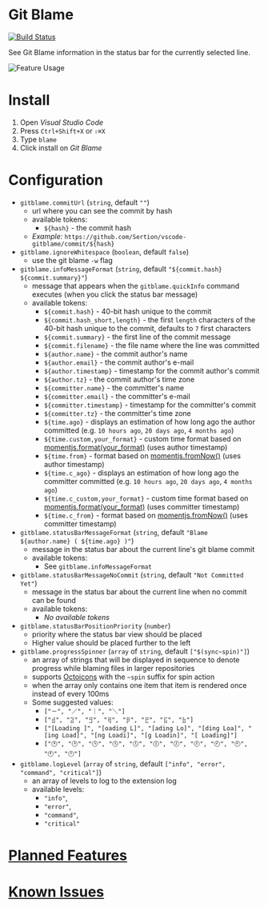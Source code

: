 # Git Blame

[![Build Status](https://travis-ci.org/Sertion/vscode-gitblame.svg?branch=master)](https://travis-ci.org/Sertion/vscode-gitblame)

See Git Blame information in the status bar for the currently selected line.

![Feature Usage](https://github.com/Sertion/vscode-gitblame/raw/master/images/GitBlamePreview.gif)

# Install

1. Open _Visual Studio Code_
1. Press `Ctrl+Shift+X` or `⇧⌘X`
1. Type `blame`
1. Click install on _Git Blame_

# Configuration

- `gitblame.commitUrl` (`string`, default `""`)
  - url where you can see the commit by hash
  - available tokens:
    - `${hash}` - the commit hash
  - _Example:_ `https://github.com/Sertion/vscode-gitblame/commit/${hash}`
- `gitblame.ignoreWhitespace` (`boolean`, default `false`)
  - use the git blame `-w` flag
- `gitblame.infoMessageFormat` (`string`, default `"${commit.hash} ${commit.summary}"`)
  - message that appears when the `gitblame.quickInfo` command executes (when you click the status bar message)
  - available tokens:
    - `${commit.hash}` - 40-bit hash unique to the commit
    - `${commit.hash_short,length}` - the first `length` characters of the 40-bit hash unique to the commit, defaults to `7` first characters
    - `${commit.summary}` - the first line of the commit message
    - `${commit.filename}` - the file name where the line was committed
    - `${author.name}` - the commit author's name
    - `${author.email}` - the commit author's e-mail
    - `${author.timestamp}` - timestamp for the commit author's commit
    - `${author.tz}` - the commit author's time zone
    - `${committer.name}` - the committer's name
    - `${committer.email}` - the committer's e-mail
    - `${committer.timestamp}` - timestamp for the committer's commit
    - `${committer.tz}` - the committer's time zone
    - `${time.ago}` - displays an estimation of how long ago the author committed (e.g. `10 hours ago`, `20 days ago`, `4 months ago`)
    - `${time.custom,your_format}` - custom time format based on [momentjs.format(your_format)](https://momentjs.com/docs/#/displaying/format/) (uses author timestamp)
    - `${time.from}` - format based on [momentjs.fromNow()](https://momentjs.com/docs/#/displaying/fromnow/) (uses author timestamp)
    - `${time.c_ago}` - displays an estimation of how long ago the committer committed (e.g. `10 hours ago`, `20 days ago`, `4 months ago`)
    - `${time.c_custom,your_format}` - custom time format based on [momentjs.format(your_format)](https://momentjs.com/docs/#/displaying/format/) (uses committer timestamp)
    - `${time.c_from}` - format based on [momentjs.fromNow()](https://momentjs.com/docs/#/displaying/fromnow/) (uses committer timestamp)
- `gitblame.statusBarMessageFormat` (`string`, default `"Blame ${author.name} ( ${time.ago} )"`)
  - message in the status bar about the current line's git blame commit
  - available tokens:
    - See `gitblame.infoMessageFormat`
- `gitblame.statusBarMessageNoCommit` (`string`, default `"Not Committed Yet"`)
  - message in the status bar about the current line when no commit can be found
  - available tokens:
    - _No available tokens_
- `gitblame.statusBarPositionPriority` (`number`)
  - priority where the status bar view should be placed
  - Higher value should be placed further to the left
- `gitblame.progressSpinner` (`array` of `string`, default `["$(sync~spin)"]`)
  - an array of strings that will be displayed in sequence to denote progress while blaming files in larger repositories
  - supports [Octoicons](https://octicons.github.com/) with the `~spin` suffix for spin action
  - when the array only contains one item that item is rendered once instead of every 100ms
  - Some suggested values:
    - `["－", "／", "｜", "＼"]`
    - `["⣾", "⣽", "⣻", "⢿", "⡿", "⣟", "⣯", "⣷"]`
    - `["[Loading ]", "[oading L]", "[ading Lo]", "[ding Loa]", "[ing Load]", "[ng Loadi]", "[g Loadin]", "[ Loading]"]`
    - `["🕐", "🕑", "🕒", "🕓", "🕔", "🕕", "🕖", "🕗", "🕘", "🕙", "🕚", "🕛"]`
- `gitblame.logLevel` (`array` of `string`, default `["info", "error", "command", "critical"]`)
  - an array of levels to log to the extension log
  - available levels:
    - `"info"`,
    - `"error"`,
    - `"command"`,
    - `"critical"`

# [Planned Features](https://github.com/Sertion/vscode-gitblame/labels/Planned)

# [Known Issues](https://github.com/Sertion/vscode-gitblame/issues)
